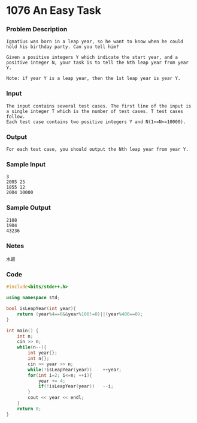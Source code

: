 # 1076 An Easy Task

### **Problem Description**

```
Ignatius was born in a leap year, so he want to know when he could hold his birthday party. Can you tell him?

Given a positive integers Y which indicate the start year, and a positive integer N, your task is to tell the Nth leap year from year Y.

Note: if year Y is a leap year, then the 1st leap year is year Y.
```

### **Input**

```
The input contains several test cases. The first line of the input is a single integer T which is the number of test cases. T test cases follow.
Each test case contains two positive integers Y and N(1<=N<=10000).
```

### **Output**

```
For each test case, you should output the Nth leap year from year Y.
```

### **Sample Input**

```
3
2005 25
1855 12
2004 10000
```

### **Sample Output**

```
2108
1904
43236
```

### Notes

```
水题
```

### Code

```C++
#include<bits/stdc++.h>

using namespace std;

bool isLeapYear(int year){
    return (year%4==0&&year%100!=0)||(year%400==0);
}

int main() {
    int n;
    cin >> n;
    while(n--){
        int year{};
        int n{};
        cin >> year >> n;
        while(!isLeapYear(year))    ++year;
        for(int i=2; i<=n; ++i){
            year += 4;
            if(!isLeapYear(year))   --i;
        }
        cout << year << endl;
    }
    return 0;
}
```

